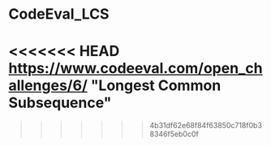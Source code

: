 # CodeEval_LCS
<<<<<<< HEAD
https://www.codeeval.com/open_challenges/6/
"Longest Common Subsequence"
=======
>>>>>>> 4b31df62e68f84f63850c718f0b38346f5eb0c0f
